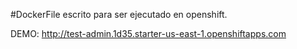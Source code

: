 #DockerFile escrito para ser ejecutado en openshift.

DEMO: http://test-admin.1d35.starter-us-east-1.openshiftapps.com
